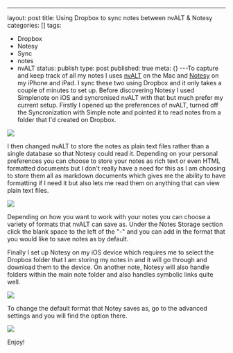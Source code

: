 ---
layout: post
title: Using Dropbox to sync notes between nvALT & Notesy
categories: []
tags:
- Dropbox
- Notesy
- Sync
- notes
- nvALT
status: publish
type: post
published: true
meta: {}
---To capture and keep track of all my notes I uses 
[nvALT](http://brettterpstra.com/project/nvalt/) on the Mac and 
[Notesy](http://notesy-app.com/) on my iPhone and iPad. I sync these two using Dropbox and it only takes a couple of minutes to set up. Before discovering Notesy I used Simplenote on iOS and syncronised nvALT with that but much prefer my current setup. Firstly I opened up the preferences of nvALT, turned off the Syncronization with Simple note and pointed it to read notes from a folder that I'd created on Dropbox.

![](/static/4f331d1f8754c7ec090e554a/50fe1c99e4b01c920a89f452/50fe1c99e4b01c920a89f4ba/1327578461073/nvALT%20Sync%20Prefs.png/1000w)

I then changed nvALT to store the notes as plain text files rather than a single database so that Notesy could read it. Depending on your personal preferences you can choose to store your notes as rich text or even HTML formatted documents but I don't really have a need for this as I am choosing to store them all as markdown documents which gives me the ability to have formatting if I need it but also lets me read them on anything that can view plain text files.

![](/static/4f331d1f8754c7ec090e554a/50fe1c99e4b01c920a89f452/50fe1c99e4b01c920a89f4bb/1327578799547/nvALT%20Storage%20Settings.png/1000w)

Depending on how you want to work with your notes you can choose a variety of formats that nvALT can save as. Under the Notes Storage section click the blank space to the left of the "-" and you can add in the format that you would like to save notes as by default. 

Finally I set up Notesy on my iOS device which requires me to select the Dropbox folder that I am storing my notes in and it will go through and download them to the device. On another note, Notesy will also handle folders within the main note folder and also handles symbolic links quite well.

![](/static/4f331d1f8754c7ec090e554a/50fe1c99e4b01c920a89f452/50fe1c99e4b01c920a89f4bc/1327611278197/Notesy%20Dropbox.jpg/1000w)

To change the default format that Notey saves as, go to the advanced settings and you will find the option there. 

![](/static/4f331d1f8754c7ec090e554a/50fe1c99e4b01c920a89f452/50fe1c99e4b01c920a89f4bd/1327617755083/Notesy%20Advanced.jpg/1000w)

Enjoy!
